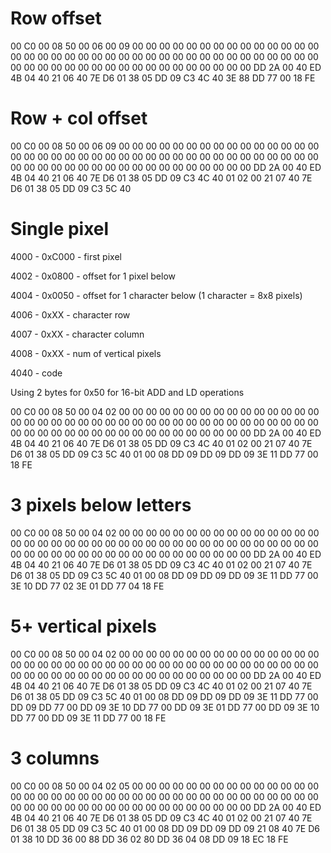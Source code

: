 # Row offset
00 C0 00 08 50 00 06 00 09 00 00 00 00 00 00 00 00 00 00 00 00 00 00 00 00 00 00 00 00 00 00 00 00 00 00 00 00 00 00 00 00 00 00 00 00 00 00 00 00 00 00 00 00 00 00 00 00 00 00 00 00 00 00 00 DD 2A 00 40 ED 4B 04 40 21 06 40 7E D6 01 38 05 DD 09 C3 4C 40 3E 88 DD 77 00 18 FE

# Row + col offset
00 C0 00 08 50 00 06 09 00 00 00 00 00 00 00 00 00 00 00 00 00 00 00 00 00 00 00 00 00 00 00 00 00 00 00 00 00 00 00 00 00 00 00 00 00 00 00 00 00 00 00 00 00 00 00 00 00 00 00 00 00 00 00 00 DD 2A 00 40 ED 4B 04 40 21 06 40 7E D6 01 38 05 DD 09 C3 4C 40 01 02 00 21 07 40 7E D6 01 38 05 DD 09 C3 5C 40

# Single pixel


4000 - 0xC000 - first pixel

4002 - 0x0800 - offset for 1 pixel below

4004 - 0x0050 - offset for 1 character below (1 character = 8x8 pixels)

4006 - 0xXX - character row

4007 - 0xXX - character column

4008 - 0xXX - num of vertical pixels

4040 - code

Using 2 bytes for 0x50 for 16-bit ADD and LD operations

00 C0 00 08 50 00 04 02 00 00 00 00 00 00 00 00 00 00 00 00 00 00 00 00 00 00 00 00 00 00 00 00 00 00 00 00 00 00 00 00 00 00 00 00 00 00 00 00 00 00 00 00 00 00 00 00 00 00 00 00 00 00 00 00 DD 2A 00 40 ED 4B 04 40 21 06 40 7E D6 01 38 05 DD 09 C3 4C 40 01 02 00 21 07 40 7E D6 01 38 05 DD 09 C3 5C 40 01 00 08 DD 09 DD 09 DD 09 3E 11 DD 77 00 18 FE

# 3 pixels below letters

00 C0 00 08 50 00 04 02 00 00 00 00 00 00 00 00 00 00 00 00 00 00 00 00 00 00 00 00 00 00 00 00 00 00 00 00 00 00 00 00 00 00 00 00 00 00 00 00 00 00 00 00 00 00 00 00 00 00 00 00 00 00 00 00 DD 2A 00 40 ED 4B 04 40 21 06 40 7E D6 01 38 05 DD 09 C3 4C 40 01 02 00 21 07 40 7E D6 01 38 05 DD 09 C3 5C 40 01 00 08 DD 09 DD 09 DD 09 3E 11 DD 77 00 3E 10 DD 77 02 3E 01 DD 77 04 18 FE

# 5+ vertical pixels

00 C0 00 08 50 00 04 02 00 00 00 00 00 00 00 00 00 00 00 00 00 00 00 00 00 00 00 00 00 00 00 00 00 00 00 00 00 00 00 00 00 00 00 00 00 00 00 00 00 00 00 00 00 00 00 00 00 00 00 00 00 00 00 00 DD 2A 00 40 ED 4B 04 40 21 06 40 7E D6 01 38 05 DD 09 C3 4C 40 01 02 00 21 07 40 7E D6 01 38 05 DD 09 C3 5C 40 01 00 08 DD 09 DD 09 DD 09 3E 11 DD 77 00 DD 09 DD 77 00 DD 09 3E 10 DD 77 00 DD 09 3E 01 DD 77 00 DD 09 3E 10 DD 77 00 DD 09 3E 11 DD 77 00 18 FE

# 3 columns

00 C0 00 08 50 00 04 02 05 00 00 00 00 00 00 00 00 00 00 00 00 00 00 00 00 00 00 00 00 00 00 00 00 00 00 00 00 00 00 00 00 00 00 00 00 00 00 00 00 00 00 00 00 00 00 00 00 00 00 00 00 00 00 00 DD 2A 00 40 ED 4B 04 40 21 06 40 7E D6 01 38 05 DD 09 C3 4C 40 01 02 00 21 07 40 7E D6 01 38 05 DD 09 C3 5C 40 01 00 08 DD 09 DD 09 DD 09 21 08 40 7E D6 01 38 10 DD 36 00 88 DD 36 02 80 DD 36 04 08 DD 09 18 EC 18 FE
